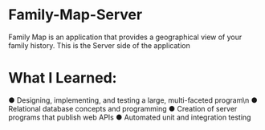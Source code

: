 # Family-Map-Server

Family Map is an application that provides a geographical view of your family history. 
This is the Server side of the application

# What I Learned:

● Designing, implementing, and testing a large, multi-faceted program\n
● Relational database concepts and programming
● Creation of server programs that publish web APIs
● Automated unit and integration testing

